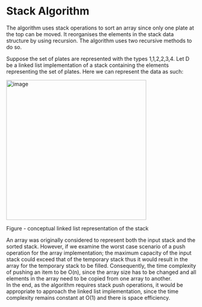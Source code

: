 # Stack Algorithm

The algorithm uses stack operations to sort an array since only one plate at the top can be moved.
It reorganises the elements in the stack data structure by using recursion. The algorithm uses two recursive methods  to do so. 

Suppose the set of plates are represented with the types 1,1,2,2,3,4. Let D be a linked list
implementation of a stack containing the elements representing the set of plates. Here we can
represent the data as such:

<img width="371" alt="image" src="https://github.com/user-attachments/assets/d17a6246-97e7-4e71-9ff3-5f12b6cf576c">

Figure - conceptual linked list representation of the stack

An array was originally considered to represent both the input stack and the sorted stack. 
However, if we examine the worst case scenario of a push operation for the array implementation; 
the maximum capacity of the input stack could exceed that of the temporary stack thus it would result in the array for the temporary stack to be filled. 
Consequently, the time complexity of pushing an item to be O(n), since the array size has to be changed and all elements in the array need to be copied from one array to another.  
In the end, as the algorithm requires stack push operations, it would be appropriate to approach the linked list implementation, since the time complexity remains constant at O(1) and there is space efficiency. 
